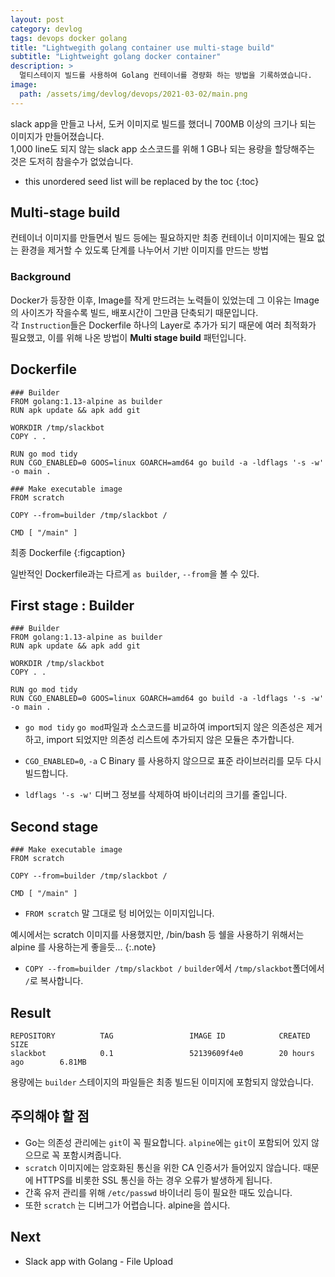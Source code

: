 ```yaml
---
layout: post
category: devlog
tags: devops docker golang
title: "Lightwegith golang container use multi-stage build"
subtitle: "Lightweight golang docker container"
description: >
  멀티스테이지 빌드를 사용하여 Golang 컨테이너를 경량화 하는 방법을 기록하였습니다.
image:
  path: /assets/img/devlog/devops/2021-03-02/main.png
---
```


slack app을 만들고 나서, 도커 이미지로 빌드를 했더니 700MB 이상의 크기나 되는 이미지가 만들어졌습니다.<br>
1,000 line도 되지 않는 slack app 소스코드를 위해 1 GB나 되는 용량을 할당해주는 것은 도저히 참을수가 없었습니다.

<!--more-->

* this unordered seed list will be replaced by the toc
{:toc}

## Multi-stage build
컨테이너 이미지를 만들면서 빌드 등에는 필요하지만 최종 컨테이너 이미지에는 필요 없는 환경을 제거할 수 있도록 단계를 나누어서 기반 이미지를 만드는 방법<br>

### Background
Docker가 등장한 이후, Image를 작게 만드려는 노력들이 있었는데 그 이유는 Image 의 사이즈가 작을수록 빌드, 배포시간이 그만큼 단축되기 때문입니다.<br>
각 `Instruction`들은 Dockerfile 하나의 Layer로 추가가 되기 때문에 여러 최적화가 필요했고, 이를 위해 나온 방법이 **Multi stage build** 패턴입니다.

## Dockerfile
```shell
### Builder
FROM golang:1.13-alpine as builder
RUN apk update && apk add git

WORKDIR /tmp/slackbot
COPY . .

RUN go mod tidy
RUN CGO_ENABLED=0 GOOS=linux GOARCH=amd64 go build -a -ldflags '-s -w' -o main .

### Make executable image
FROM scratch

COPY --from=builder /tmp/slackbot /

CMD [ "/main" ]
```
최종 Dockerfile
{:figcaption}

일반적인 Dockerfile과는 다르게 `as builder`, `--from`을 볼 수 있다.

## First stage : Builder
```shell
### Builder
FROM golang:1.13-alpine as builder
RUN apk update && apk add git

WORKDIR /tmp/slackbot
COPY . .

RUN go mod tidy
RUN CGO_ENABLED=0 GOOS=linux GOARCH=amd64 go build -a -ldflags '-s -w' -o main .
```

- `go mod tidy`
`go mod`파일과 소스코드를 비교하여 import되지 않은 의존성은 제거하고, import 되었지만 의존성 리스트에 추가되지 않은 모듈은 추가합니다.<br>

- `CGO_ENABLED=0`, `-a`
C Binary 를 사용하지 않으므로 표준 라이브러리를 모두 다시 빌드합니다.<br>

- `ldflags '-s -w'`
디버그 정보를 삭제하여 바이너리의 크기를 줄입니다.

## Second stage
```shell
### Make executable image
FROM scratch

COPY --from=builder /tmp/slackbot /

CMD [ "/main" ]
```

- `FROM scratch`
말 그대로 텅 비어있는 이미지입니다.

예시에서는 scratch 이미지를 사용했지만, /bin/bash 등 쉘을 사용하기 위해서는 alpine 를 사용하는게 좋을듯...
{:.note}

- `COPY --from=builder /tmp/slackbot /`
`builder`에서 `/tmp/slackbot`폴더에서 `/`로 복사합니다.

## Result
```shell
REPOSITORY          TAG                 IMAGE ID            CREATED             SIZE
slackbot            0.1                 52139609f4e0        20 hours ago        6.81MB
```

용량에는 `builder` 스테이지의 파일들은 최종 빌드된 이미지에 포함되지 않았습니다.

## 주의해야 할 점
- Go는 의존성 관리에는 `git`이 꼭 필요합니다. `alpine`에는 `git`이 포함되어 있지 않으므로 꼭 포함시켜줍니다.
- `scratch` 이미지에는 암호화된 통신을 위한 CA 인증서가 들어있지 않습니다. 때문에 HTTPS를 비롯한 SSL 통신을 하는 경우 오류가 발생하게 됩니다.
- 간혹 유저 관리를 위해 `/etc/passwd` 바이너리 등이 필요한 때도 있습니다.
- 또한 `scratch` 는 디버그가 어렵습니다. alpine을 씁시다.

## Next
- Slack app with Golang - File Upload